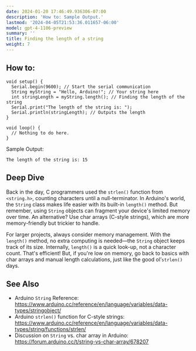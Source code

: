 ```yaml
---
date: 2024-01-20 17:46:49.936306-07:00
description: 'How to: Sample Output.'
lastmod: '2024-04-05T21:53:36.011657-06:00'
model: gpt-4-1106-preview
summary: ''
title: Finding the length of a string
weight: 7
---
```


## How to:
```Arduino
void setup() {
  Serial.begin(9600); // Start the serial communication
  String myString = "Hello, Arduino!"; // Your string here
  int stringLength = myString.length(); // Finding the length of the string
  Serial.print("The length of the string is: ");
  Serial.println(stringLength); // Outputs the length
}

void loop() {
  // Nothing to do here.
}
```
Sample Output:
```
The length of the string is: 15
```

## Deep Dive
Back in the day, C programmers used the `strlen()` function from `<string.h>`, counting characters until a null-terminator. In Arduino's world, the `String` class makes life easier with its built-in `length()` method. But remember, using `String` objects can fragment your device's limited memory over time. An alternative? Use char arrays (C-style strings), which are more memory-friendly but trickier to handle.

For larger projects, always consider memory management. With the `length()` method, no extra computing is needed—the `String` object keeps track of its size. Internally, `length()` is a quick look-up, not a character count. That's efficient! But, if you're low on memory, go back to basics with char arrays and manual length calculations, just like the good ol’`strlen()` days.

## See Also
- Arduino `String` Reference: https://www.arduino.cc/reference/en/language/variables/data-types/stringobject/
- Arduino `strlen()` function for C-style strings: https://www.arduino.cc/reference/en/language/variables/data-types/string/functions/strlen/
- Discussion on `String` vs. char array in Arduino: https://forum.arduino.cc/t/string-vs-char-array/678207
